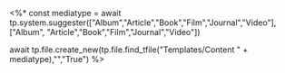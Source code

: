 ---
---

<%* 
const mediatype = await tp.system.suggester(["Album","Article","Book","Film","Journal","Video"], ["Album", "Article","Book","Film","Journal","Video"])

await tp.file.create_new(tp.file.find_tfile("Templates/Content " + mediatype),"","True")
%>